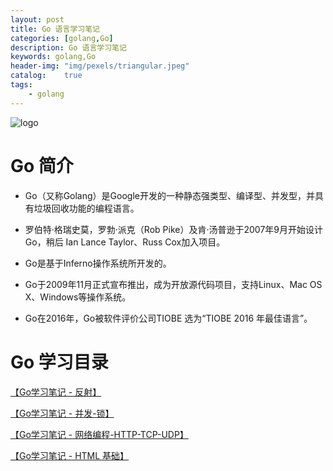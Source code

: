 ```yaml
---
layout: post
title: Go 语言学习笔记
categories: [golang,Go]
description: Go 语言学习笔记
keywords: golang,Go
header-img: "img/pexels/triangular.jpeg"
catalog:    true
tags:
    - golang
---
```



![logo][1]

# Go 简介

* Go（又称Golang）是Google开发的一种静态强类型、编译型、并发型，并具有垃圾回收功能的编程语言。

* 罗伯特·格瑞史莫，罗勃·派克（Rob Pike）及肯·汤普逊于2007年9月开始设计Go，稍后 Ian Lance Taylor、Russ Cox加入项目。

* Go是基于Inferno操作系统所开发的。

* Go于2009年11月正式宣布推出，成为开放源代码项目，支持Linux、Mac OS X、Windows等操作系统。

* Go在2016年，Go被软件评价公司TIOBE 选为“TIOBE 2016 年最佳语言”。


# Go 学习目录

[ 【Go学习笔记 - 反射】](https://jicki.me/golang/go/2000/01/01/golang-study-note-5 "Go 学习第五天")

[ 【Go学习笔记 - 并发-锁】](https://jicki.me/golang/go/2000/01/01/golang-study-note-6 "Go 学习第六天")

[ 【Go学习笔记 - 网络编程-HTTP-TCP-UDP】](https://jicki.me/golang/go/2000/01/01/golang-study-note-7 "Go 学习第七天")

[ 【Go学习笔记 - HTML 基础】](https://jicki.me/golang/go/2000/01/01/golang-study-note-8 "Go 学习第八天")

  [1]: http://jicki.me/img/posts/golang/logo.jpg
